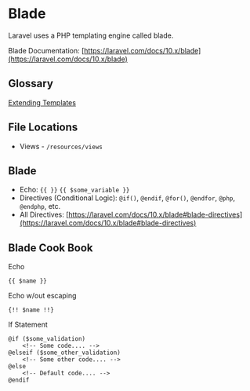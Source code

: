 # Blade

Laravel uses a PHP templating engine called blade.

Blade Documentation: [https://laravel.com/docs/10.x/blade](https://laravel.com/docs/10.x/blade)

## Glossary

[Extending Templates](blade/extending-templates.md)

## File Locations

- Views - `/resources/views`

## Blade

- Echo: `{{ }}` `{{ $some_variable }}`
- Directives (Conditional Logic):  `@if()`, `@endif`, `@for()`, `@endfor`, `@php`, `@endphp`, etc.
- All Directives: [https://laravel.com/docs/10.x/blade#blade-directives](https://laravel.com/docs/10.x/blade#blade-directives)

## Blade Cook Book
Echo
```blade
{{ $name }}
```

Echo w/out escaping
```blade
{!! $name !!}
```

If Statement
```blade
@if ($some_validation)
    <!-- Some code.... -->
@elseif ($some_other_validation)
    <!-- Some other code.... -->
@else
    <!-- Default code.... -->
@endif
```

